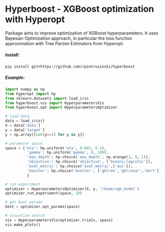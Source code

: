 # Hyperboost - XGBoost optimization with Hyperopt

Package aims to improve optimization of XGBoost hyperparameters. It uses Bayesian Optimization approach, in particular
the loss function approximation with Tree Parzen Estimators from Hyperopt.   

##### Install:
`
pip install git+https://github.com/rpietrusinski/hyperboost
`

##### Example:
```python
import numpy as np
from hyperopt import hp
from sklearn.datasets import load_iris
from hyperboost.vis import HyperparametersVis
from hyperboost.opt import HyperparametersOptimizer

# load data
data = load_iris()
X = data['data']
y = data['target']
y = np.array([int(y==2) for y in y])

# parameter space
space = {'eta': hp.uniform('eta', 0.001, 0.5),
          'gamma': hp.uniform('gamma', 0, 100),
          'max_depth': hp.choice('max_depth', np.arange(1, 9, 1)),
          'objective': hp.choice('objective', ['binary:logistic']),
          'eval_metric': hp.choice('eval_metric',['auc']),
          'booster': hp.choice('booster', ['gbtree','gblinear','dart'])
          }

# run experiment          
optimizer = HyperparametersOptimizer(X, y, '/home/xgb_model')
optimizer.run_experiment(space, 10)

# get best params
best = optimizer.opt_params(space)

# visualize search
vis = HyperparametersVis(optimizer.trials, space)
vis.make_plots()
```